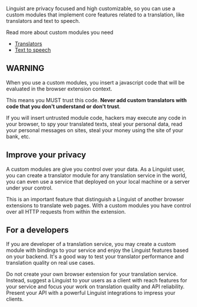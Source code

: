 Linguist are privacy focused and high customizable, so you can use a custom modules that implement core features related to a translation, like translators and text to speech.

Read more about custom modules you need
- [Translators](./CustomTranslator.md)
- [Text to speech](./CustomTTS.md)

## WARNING

When you use a custom modules, you insert a javascript code that will be evaluated in the browser extension context.

This means you MUST trust this code. **Never add custom translators with code that you don't understand or don't trust**.

If you will insert untrusted module code, hackers may execute any code in your browser, to spy your translated texts, steal your personal data, read your personal messages on sites, steal your money using the site of your bank, etc.

## Improve your privacy

A custom modules are give you control over your data. As a Linguist user, you can create a translator module for any translation service in the world, you can even use a service that deployed on your local machine or a server under your control.

This is an important feature that distinguish a Linguist of another browser extensions to translate web pages.
With a custom modules you have control over all HTTP requests from within the extension.

## For a developers

If you are developer of a translation service, you may create a custom module with bindings to your service and enjoy the Linguist features based on your backend. It's a good way to test your translator performance and translation quality on real use cases.

Do not create your own browser extension for your translation service. Instead, suggest a Linguist to your users as a client with reach features for your service and focus your work on translation quality and API reliability. Present your API with a powerful Linguist integrations to impress your clients.
